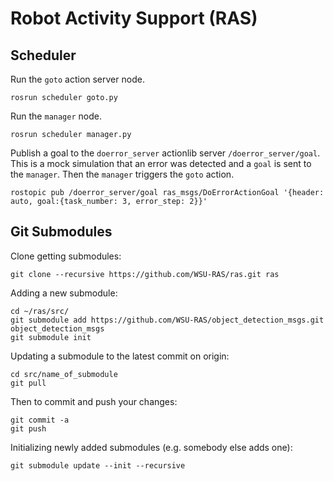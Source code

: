 # Robot Activity Support (RAS)

## Scheduler

Run the `goto` action server node.
```
rosrun scheduler goto.py
```

Run the `manager` node.
```
rosrun scheduler manager.py
```

Publish a goal to the `doerror_server` actionlib server `/doerror_server/goal`. This is a mock simulation that an error was detected and a `goal` is sent to the `manager`. Then the `manager` triggers the `goto` action.
```
rostopic pub /doerror_server/goal ras_msgs/DoErrorActionGoal '{header: auto, goal:{task_number: 3, error_step: 2}}'
```

## Git Submodules
Clone getting submodules:

    git clone --recursive https://github.com/WSU-RAS/ras.git ras

Adding a new submodule:

    cd ~/ras/src/
    git submodule add https://github.com/WSU-RAS/object_detection_msgs.git object_detection_msgs
    git submodule init

Updating a submodule to the latest commit on origin:

    cd src/name_of_submodule
    git pull

Then to commit and push your changes:

    git commit -a
    git push

Initializing newly added submodules (e.g. somebody else adds one):

    git submodule update --init --recursive
